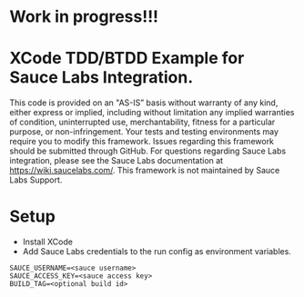 # **Work in progress!!!**
# XCode TDD/BTDD Example for Sauce Labs Integration.

This code is provided on an "AS-IS” basis without warranty of any kind, either express or implied, including without limitation any implied warranties of condition, uninterrupted use, merchantability, fitness for a particular purpose, or non-infringement. Your tests and testing environments may require you to modify this framework. Issues regarding this framework should be submitted through GitHub. For questions regarding Sauce Labs integration, please see the Sauce Labs documentation at https://wiki.saucelabs.com/. This framework is not maintained by Sauce Labs Support.

# Setup
* Install XCode
* Add Sauce Labs credentials to the run config as environment variables.
```
SAUCE_USERNAME=<sauce username>
SAUCE_ACCESS_KEY=<sauce access key>
BUILD_TAG=<optional build id>
```
